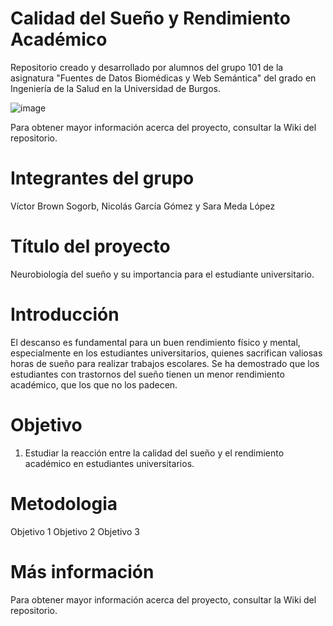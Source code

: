 # Calidad del Sueño y Rendimiento Académico
 Repositorio creado y desarrollado por alumnos del grupo 101 de la asignatura "Fuentes de Datos Biomédicas y Web Semántica" del grado en Ingeniería de la Salud en la Universidad de Burgos.
 
 ![image](https://github.com/user-attachments/assets/380c9519-7efd-40d2-ae66-09e4963bc0e6)
 
 Para obtener mayor información acerca del proyecto, consultar la Wiki del repositorio.
 
 # Integrantes del grupo
 Víctor Brown Sogorb, Nicolás García Gómez y Sara Meda López
 
# Título del proyecto
Neurobiología del sueño y su importancia para el estudiante universitario.

# Introducción
El descanso es fundamental para un buen rendimiento físico y mental, especialmente en los estudiantes universitarios, quienes sacrifican valiosas horas de sueño para realizar trabajos escolares. Se ha demostrado que los estudiantes con trastornos del sueño tienen un menor rendimiento académico, que los que no los padecen.

# Objetivo
1. Estudiar la reacción entre la calidad del sueño y el rendimiento académico en estudiantes universitarios. 
   
# Metodologia
Objetivo 1
Objetivo 2
Objetivo 3

# Más información
Para obtener mayor información acerca del proyecto, consultar la Wiki del repositorio.
